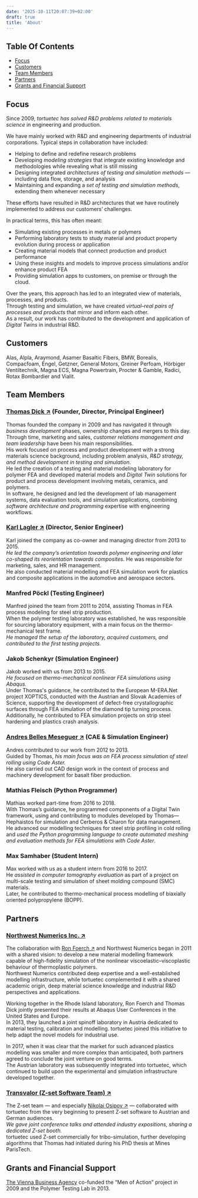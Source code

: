 ```yaml
---
date: '2025-10-11T20:07:39+02:00'
draft: true
title: 'About'
---
```


## Table Of Contents

- [Focus](#focus)
- [Customers](#customers)
- [Team Members](#team-members)
- [Partners](#partners)
- [Grants and Financial Support](#grants-and-financial-support)

## Focus

Since 2009, *tortuetec has solved R&D problems related to materials science* in engineering and production.

We have mainly worked with R&D and engineering departments of industrial corporations. Typical steps in collaboration have included:

- Helping to define and redefine research problems
- Developing *modeling strategies* that integrate existing knowledge and methodologies while revealing what is still missing
- Designing integrated *architectures of testing and simulation methods* — including data flow, storage, and analysis
- Maintaining and expanding a *set of testing and simulation methods*, extending them whenever necessary

These efforts have resulted in R&D architectures that we have routinely implemented to address our customers’ challenges.

In practical terms, this has often meant:

- Simulating existing processes in metals or polymers
- Performing laboratory tests to study material and product property evolution during process or application
- Creating material models that connect production and product performance
- Using these insights and models to improve process simulations and/or enhance product FEA
- Providing simulation apps to customers, on premise or through the cloud.

Over the years, this approach has led to an integrated view of materials, processes, and products.  
Through testing and simulation, we have created *virtual–real pairs of processes and products* that mirror and inform each other.  
As a result, our work has contributed to the development and application of *Digital Twins* in industrial R&D.

## Customers

Alas, Alpla, Araymond, Asamer Basaltic Fibers, BMW, Borealis, Compacfoam, Engel, Getzner, General Motors, Greiner Perfoam, Hörbiger Ventiltechnik, Magna ECS, Magna Powertrain, Procter & Gamble, Radici, Rotax Bombardier and Vialit.

## Team Members

### <a href="https://www.linkedin.com/in/thomas-dick-phd/" target="_blank" rel="noopener">Thomas Dick ↗︎</a> (Founder, Director, Principal Engineer)

Thomas founded the company in 2009 and has navigated it through *business development* phases, ownership changes and mergers to this day.  
Through time, marketing and sales, *customer relations management and team leadership* have been his main responsibilities.  
His work focused on process and product development with a strong materials science background, including problem analysis, *R&D strategy, and method development in testing and simulation*.  
He led the creation of a testing and material modeling laboratory for polymer FEA and developed material models and *Digital Twin* solutions for product and process development involving metals, ceramics, and polymers.  
In software, he designed and led the development of lab management systems, data evaluation tools, and simulation applications, combining *software architecture and programming* expertise with engineering workflows.

### <a href="https://www.linkedin.com/in/karl-lagler-52a21680/" target="_blank" rel="noopener">Karl Lagler ↗︎</a> (Director, Senior Engineer)

Karl joined the company as co-owner and managing director from 2013 to 2015.  
*He led the company’s orientation towards polymer engineering and later co-shaped its reorientation towards composites.* He was responsible for marketing, sales, and HR management.  
He also conducted material modelling and FEA simulation work for plastics and composite applications in the automotive and aerospace sectors.

### Manfred Pöckl (Testing Engineer)

Manfred joined the team from 2011 to 2014, assisting Thomas in FEA process modeling for steel strip production.  
When the polymer testing laboratory was established, he was responsible for sourcing laboratory equipment, with a main focus on the thermo-mechanical test frame.  
*He managed the setup of the laboratory, acquired customers, and contributed to the first testing projects.*

### Jakob Schenkyr (Simulation Engineer)

Jakob worked with us from 2013 to 2015.  
*He focused on thermo-mechanical nonlinear FEA simulations using Abaqus.*  
Under Thomas's guidance, he contributed to the European M-ERA.Net project XOPTICS, conducted with the Austrian and Slovak Academies of Science, supporting the development of defect-free crystallographic surfaces through FEA simulation of the diamond tip turning process.  
Additionally, he contributed to FEA simulation projects on strip steel hardening and plastics crash analysis.

### <a href="https://www.linkedin.com/in/andresbelles/" target="_blank" rel="noopener">Andres Belles Meseguer ↗︎</a> (CAE & Simulation Engineer)

Andres contributed to our work from 2012 to 2013.  
Guided by Thomas, *his main focus was on FEA process simulation of steel rolling using Code Aster.*  
He also carried out CAD design work in the context of process and machinery development for basalt fiber production.

### Mathias Fleisch (Python Programmer)

Mathias worked part-time from 2016 to 2018.  
With Thomas’s guidance, he programmed components of a Digital Twin framework, using and contributing to modules developed by Thomas—Hephaistos for simulation and Cerberos & Charon for data management.  
He advanced our modelling techniques for steel strip profiling in cold rolling and *used the Python programming language to create automated meshing and evaluation methods for FEA simulations with Code Aster*.

### Max Samhaber (Student Intern)

Max worked with us as a student intern from 2016 to 2017.  
He *assisted in computer tomography evaluation* as part of a project on multi-scale testing and simulation of sheet molding compound (SMC) materials.  
Later, he contributed to thermo-mechanical process modelling of biaxially oriented polypropylene (BOPP).

## Partners

### <a href="http://www.nwnumerics.com/" target="_blank" rel="noopener">Northwest Numerics Inc. ↗︎</a>

The collaboration with <a href="https://www.linkedin.com/in/ronald-foerch-3b528739/" target="_blank" rel="noopener">Ron Foerch ↗︎</a> and Northwest Numerics began in 2011 with a shared vision: to develop a new material modelling framework capable of high-fidelity simulation of the nonlinear viscoelastic–viscoplastic behaviour of thermoplastic polymers.  
Northwest Numerics contributed deep expertise and a well-established modelling infrastructure, while tortuetec complemented it with a shared academic origin, deep material science knowledge and industrial R&D perspectives and applications.

Working together in the Rhode Island laboratory, Ron Foerch and Thomas Dick jointly presented their results at Abaqus User Conferences in the United States and Europe.  
In 2013, they launched a joint spinoff laboratory in Austria dedicated to material testing, calibration and modelling. tortuetec joined this initiative to help adapt the novel models for industrial use.

In 2017, when it was clear that the market for such advanced plastics modelling was smaller and more complex than anticipated, both partners agreed to conclude the joint venture on good terms.  
The Austrian laboratory was subsequently integrated into tortuetec, which continued to build upon the experimental and simulation infrastructure developed together.

### <a href="https://www.transvalor.com/en/z-set" target="_blank" rel="noopener">Transvalor (Z-set Software Team) ↗︎</a>

The Z-set team — and especially <a href="https://www.linkedin.com/in/nikolay-osipov-8123292a/" target="_blank" rel="noopener">Nikolai Osipov ↗︎</a> — collaborated with tortuetec from the very beginning to present Z-set software to Austrian and German audiences.  
*We gave joint conference talks and attended industry expositions, sharing a dedicated Z-set booth.*  
tortuetec used Z-set commercially for tribo-simulation, further developing algorithms that Thomas had initiated during his PhD thesis at Mines ParisTech.

## Grants and Financial Support

[The Vienna Business Agency](https://wirtschaftsagentur.at/) co-funded the “Men of Action” project in 2009 and the Polymer Testing Lab in 2013.

